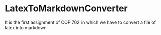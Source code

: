 # LatexToMarkdownConverter
It is the first assignment of COP 702 in which we have to convert a file of latex into markdown
